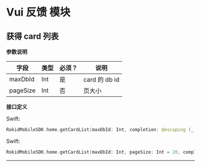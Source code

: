 # Vui 反馈 模块
## 获得 card 列表

**参数说明**

| 字段    | 类型   | 必须？| 说明 |
| ------ | ----- | ----- | ----- |
| maxDbId | Int | 是 | card 的 db id |
| pageSize | Int | 否 | 页大小 |


**接口定义**

Swift:

```swift
RokidMobileSDK.home.getCardList(maxDbId: Int, completion: @escaping (_ error: RKError?, _ cardList: [RKCard]?) -> Void) -> Void
```

Swift:

```swift
RokidMobileSDK.home.getCardList(maxDbId: Int, pageSize: Int = 20, completion: @escaping (_ error: RKError?, _ cardList: [RKCard]?) -> Void) -> Void
```

---


